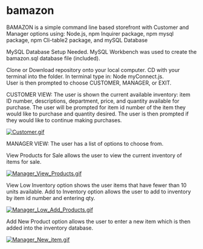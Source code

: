 # bamazon
BAMAZON
 is a simple command line based storefront with Customer and Manager options using:
Node.js, npm Inquirer package, npm mysql package, npm Cli-table2 package, and mySQL Database


MySQL Database Setup Needed.
MySQL Workbench was used to create the bamazon.sql database file (included).

Clone or Download repository onto your local computer.
CD with your terminal into the folder.
In terminal type in: Node myConnect.js.  
User is then prompted to choose CUSTOMER, MANAGER, or EXIT.

CUSTOMER VIEW:
The user is shown the current available inventory: 
item ID number, descriptions, department, price, and quantity available for purchase.
The user will be prompted for item id number of the item they would like to purchase and quantity desired.
The user is then prompted if they would like to continue making purchases.

[![Customer.gif](https://s26.postimg.org/7kcpf3mrt/Customer.gif)](https://postimg.org/image/su0bpy32d/)


MANAGER VIEW:
The user has a list of options to choose from.

View Products for Sale allows the user to view the current inventory of items for sale.

[![Manager_View_Products.gif](https://s26.postimg.org/l53he82kp/Manager_View_Products.gif)](https://postimg.org/image/9sqvwftvp/)

View Low Inventory option shows the user items that have fewer than 10 units available.
Add to Inventory option allows the user to add to inventory by item id number and entering qty.

[![Manager_Low_Add_Products.gif](https://s26.postimg.org/ssqdwj18p/Manager_Low_Add_Products.gif)](https://postimg.org/image/jky5ftu6d/)

Add New Product option allows the user to enter a new item which is then added into the inventory database.

[![Manager_New_item.gif](https://s26.postimg.org/fsen03eo9/Manager_New_item.gif)](https://postimg.org/image/atr4lkav9/)






